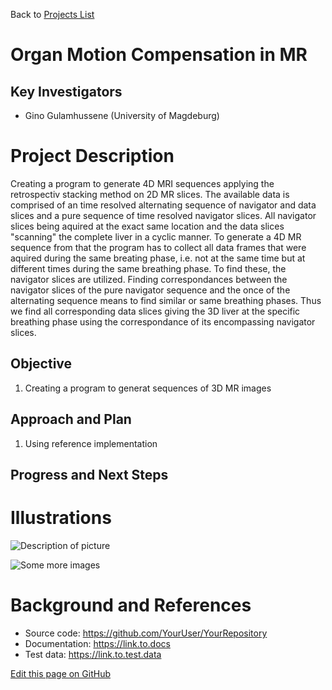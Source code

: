 Back to [Projects List](../../README.md#ProjectsList)

# Organ Motion Compensation in MR

## Key Investigators

- Gino Gulamhussene (University of Magdeburg)

# Project Description
Creating a program to generate 4D MRI sequences applying the retrospectiv stacking method on 2D MR slices. 
The available data is comprised of an time resolved alternating sequence of navigator and data slices and a pure sequence of time resolved navigator slices. All navigator slices being aquired at the exact same location and the data slices "scanning" the complete liver in a cyclic manner. To generate a 4D MR sequence from that the program has to collect all data frames that were aquired during the same breating phase, i.e. not at the same time but at different times during the same breathing phase. To find these, the navigator slices are utilized. Finding correspondances between the navigator slices of the pure navigator sequence and the once of the alternating sequence means to find similar or same breathing phases. Thus we find all corresponding data slices giving the 3D liver at the specific breathing phase using the correspondance of its encompassing navigator slices.

## Objective

1. Creating a program to generat sequences of 3D MR images

## Approach and Plan

1. Using reference implementation 


## Progress and Next Steps

<!--Describe progress and next steps in a few bullet points as you are making progress.-->

# Illustrations

<!--Add pictures and links to videos that demonstrate what has been accomplished.-->

![Description of picture](Example2.jpg)

![Some more images](Example2.jpg)

# Background and References

<!--Use this space for information that may help people better understand your project, like links to papers, source code, or data.-->

- Source code: https://github.com/YourUser/YourRepository
- Documentation: https://link.to.docs
- Test data: https://link.to.test.data

<!--Link for editing page when displayed in GitHub pages-->
<a href="https://github.com/NA-MIC/ProjectWeek/edit/master/PW27_2018_Boston/Projects/OrganmotionCompensationInMR/README.md">Edit this page on GitHub</a>
